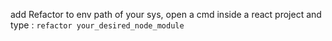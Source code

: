 add Refactor to env path of your sys,
open a cmd inside a react project and type : 
```refactor your_desired_node_module```
